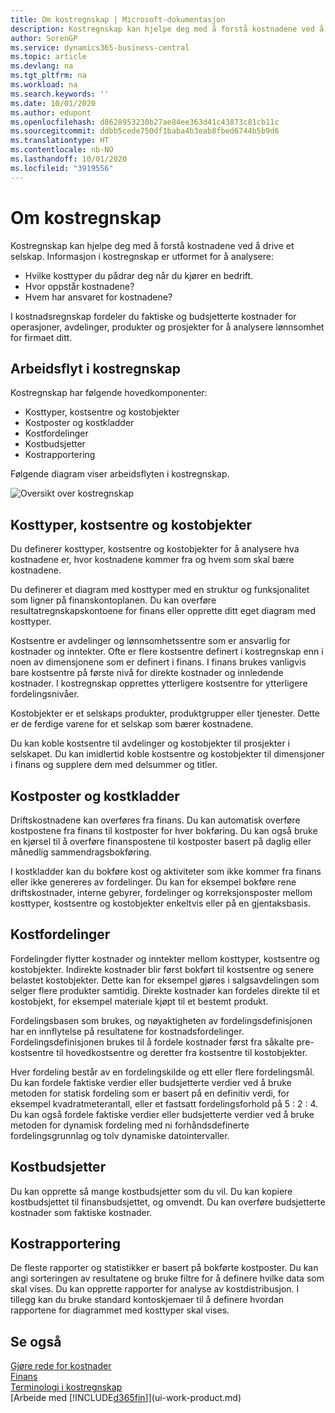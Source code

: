 ```yaml
---
title: Om kostregnskap | Microsoft-dokumentasjon
description: Kostregnskap kan hjelpe deg med å forstå kostnadene ved å drive et selskap.
author: SorenGP
ms.service: dynamics365-business-central
ms.topic: article
ms.devlang: na
ms.tgt_pltfrm: na
ms.workload: na
ms.search.keywords: ''
ms.date: 10/01/2020
ms.author: edupont
ms.openlocfilehash: d8628953230b27ae84ee363d41c43873c81cb11c
ms.sourcegitcommit: ddbb5cede750df1baba4b3eab8fbed6744b5b9d6
ms.translationtype: HT
ms.contentlocale: nb-NO
ms.lasthandoff: 10/01/2020
ms.locfileid: "3919556"
---
```

# <a name="about-cost-accounting"></a>Om kostregnskap
Kostregnskap kan hjelpe deg med å forstå kostnadene ved å drive et selskap. Informasjon i kostregnskap er utformet for å analysere:  

-   Hvilke kosttyper du pådrar deg når du kjører en bedrift.  
-   Hvor oppstår kostnadene?  
-   Hvem har ansvaret for kostnadene?  

I kostnadsregnskap fordeler du faktiske og budsjetterte kostnader for operasjoner, avdelinger, produkter og prosjekter for å analysere lønnsomhet for firmaet ditt.  

## <a name="workflow-in-cost-accounting"></a>Arbeidsflyt i kostregnskap  
Kostregnskap har følgende hovedkomponenter:  

-   Kosttyper, kostsentre og kostobjekter  
-   Kostposter og kostkladder  
-   Kostfordelinger  
-   Kostbudsjetter
-   Kostrapportering  

Følgende diagram viser arbeidsflyten i kostregnskap.  

![Oversikt over kostregnskap](media/costaccountingoverview.png "CostAccountingOverview")  

## <a name="cost-types-cost-centers-and-cost-objects"></a>Kosttyper, kostsentre og kostobjekter  
Du definerer kosttyper, kostsentre og kostobjekter for å analysere hva kostnadene er, hvor kostnadene kommer fra og hvem som skal bære kostnadene.  

Du definerer et diagram med kosttyper med en struktur og funksjonalitet som ligner på finanskontoplanen. Du kan overføre resultatregnskapskontoene for finans eller opprette ditt eget diagram med kosttyper.  

Kostsentre er avdelinger og lønnsomhetssentre som er ansvarlig for kostnader og inntekter. Ofte er flere kostsentre definert i kostregnskap enn i noen av dimensjonene som er definert i finans. I finans brukes vanligvis bare kostsentre på første nivå for direkte kostnader og innledende kostnader. I kostregnskap opprettes ytterligere kostsentre for ytterligere fordelingsnivåer.  

Kostobjekter er et selskaps produkter, produktgrupper eller tjenester. Dette er de ferdige varene for et selskap som bærer kostnadene.  

Du kan koble kostsentre til avdelinger og kostobjekter til prosjekter i selskapet. Du kan imidlertid koble kostsentre og kostobjekter til dimensjoner i finans og supplere dem med delsummer og titler.  

## <a name="cost-entries-and-cost-journals"></a>Kostposter og kostkladder  
Driftskostnadene kan overføres fra finans. Du kan automatisk overføre kostpostene fra finans til kostposter for hver bokføring. Du kan også bruke en kjørsel til å overføre finanspostene til kostposter basert på daglig eller månedlig sammendragsbokføring.  

I kostkladder kan du bokføre kost og aktiviteter som ikke kommer fra finans eller ikke genereres av fordelinger. Du kan for eksempel bokføre rene driftskostnader, interne gebyrer, fordelinger og korreksjonsposter mellom kosttyper, kostsentre og kostobjekter enkeltvis eller på en gjentaksbasis.  

## <a name="cost-allocations"></a>Kostfordelinger  
Fordelingder flytter kostnader og inntekter mellom kosttyper, kostsentre og kostobjekter. Indirekte kostnader blir først bokført til kostsentre og senere belastet kostobjekter. Dette kan for eksempel gjøres i salgsavdelingen som selger flere produkter samtidig. Direkte kostnader kan fordeles direkte til et kostobjekt, for eksempel materiale kjøpt til et bestemt produkt.  

Fordelingsbasen som brukes, og nøyaktigheten av fordelingsdefinisjonen har en innflytelse på resultatene for kostnadsfordelinger. Fordelingsdefinisjonen brukes til å fordele kostnader først fra såkalte pre-kostsentre til hovedkostsentre og deretter fra kostsentre til kostobjekter.  

Hver fordeling består av en fordelingskilde og ett eller flere fordelingsmål. Du kan fordele faktiske verdier eller budsjetterte verdier ved å bruke metoden for statisk fordeling som er basert på en definitiv verdi, for eksempel kvadratmeterantall, eller et fastsatt fordelingsforhold på 5 : 2 : 4. Du kan også fordele faktiske verdier eller budsjetterte verdier ved å bruke metoden for dynamisk fordeling med ni forhåndsdefinerte fordelingsgrunnlag og tolv dynamiske datointervaller.  

## <a name="cost-budgets"></a>Kostbudsjetter  
Du kan opprette så mange kostbudsjetter som du vil. Du kan kopiere kostbudsjettet til finansbudsjettet, og omvendt. Du kan overføre budsjetterte kostnader som faktiske kostnader.  

## <a name="cost-reporting"></a>Kostrapportering  
De fleste rapporter og statistikker er basert på bokførte kostposter. Du kan angi sorteringen av resultatene og bruke filtre for å definere hvilke data som skal vises. Du kan opprette rapporter for analyse av kostdistribusjon. I tillegg kan du bruke standard kontoskjemaer til å definere hvordan rapportene for diagrammet med kosttyper skal vises.  

## <a name="see-also"></a>Se også  
 [Gjøre rede for kostnader](finance-manage-cost-accounting.md)  
 [Finans](finance.md)   
 [Terminologi i kostregnskap](finance-terminology-in-cost-accounting.md)  
 [Arbeide med [!INCLUDE[d365fin](includes/d365fin_md.md)]](ui-work-product.md)
